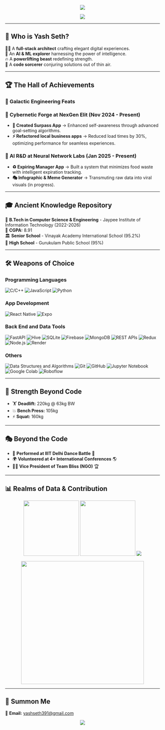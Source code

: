 <p align="center">
  <img src="https://capsule-render.vercel.app/api?type=waving&height=300&color=gradient&text=Multiverse%20of%20Yash%20Seth!🚀&reversal=false&fontAlignY=43&animation=fadeIn&fontColor=ffffff"/>
</p>

<p align="center">
  <img src="https://readme-typing-svg.herokuapp.com?color=%2336BCF7&lines=Full+Stack+Technomancer;AI+%26+ML+Sorcerer;Flutter+%26+Dart+Spellcaster;Code+Alchemist+%26+Powerlifting+Warrior!" />
</p>

---

## 🌌 Who is Yash Seth?

👨‍💻 A **full-stack architect** crafting elegant digital experiences.  
🧠 An **AI & ML explorer** harnessing the power of intelligence.  
🔥 A **powerlifting beast** redefining strength.  
🚀 A **code sorcerer** conjuring solutions out of thin air.  

---

## 🏆 **The Hall of Achievements**

### 🚀 **Galactic Engineering Feats**

### 🏢 **Cybernetic Forge at NexGen Elit (Nov 2024 - Present)**
- **🔮 Created Surpass App** → Enhanced self-awareness through advanced goal-setting algorithms.
- **⚡ Refactored local business apps** → Reduced load times by 30%, optimizing performance for seamless experiences.

### 🏢 **AI R&D at Neural Network Labs (Jan 2025 - Present)**
- **♻️ Expiring Manager App** → Built a system that minimizes food waste with intelligent expiration tracking.
- **🎭 Infographic & Meme Generator** → Transmuting raw data into viral visuals (in progress).

---

## 🎓 **Ancient Knowledge Repository**

📖 **B.Tech in Computer Science & Engineering** - Jaypee Institute of Information Technology (2022-2026)  
🔢 **CGPA:** 8.91  
🏛️ **Senior School** - Vinayak Academy International School (95.2%)  
📜 **High School** - Gurukulam Public School (95%)

---

## 🛠 **Weapons of Choice**

### Programming Languages
![C/C++](https://img.shields.io/badge/C%2FC%2B%2B-00599C?style=for-the-badge&logo=c&logoColor=white)
![JavaScript](https://img.shields.io/badge/JavaScript-F7DF1E?style=for-the-badge&logo=javascript&logoColor=black)
![Python](https://img.shields.io/badge/Python-3776AB?style=for-the-badge&logo=python&logoColor=white)

### App Development
![React Native](https://img.shields.io/badge/React_Native-61DAFB?style=for-the-badge&logo=react&logoColor=black)
![Expo](https://img.shields.io/badge/Expo-000020?style=for-the-badge&logo=expo&logoColor=white)

### Back End and Data Tools
![FastAPI](https://img.shields.io/badge/FastAPI-009688?style=for-the-badge&logo=fastapi&logoColor=white)
![Hive](https://img.shields.io/badge/Hive-FDEE21?style=for-the-badge&logo=hive&logoColor=black)
![SQLite](https://img.shields.io/badge/SQLite-003B57?style=for-the-badge&logo=sqlite&logoColor=white)
![Firebase](https://img.shields.io/badge/Firebase-FFCA28?style=for-the-badge&logo=firebase&logoColor=black)
![MongoDB](https://img.shields.io/badge/MongoDB-47A248?style=for-the-badge&logo=mongodb&logoColor=white)
![REST APIs](https://img.shields.io/badge/REST_APIs-FF6F00?style=for-the-badge&logo=rest&logoColor=white)
![Redux](https://img.shields.io/badge/Redux-764ABC?style=for-the-badge&logo=redux&logoColor=white)
![Node.js](https://img.shields.io/badge/Node.js-339933?style=for-the-badge&logo=node.js&logoColor=white)
![Render](https://img.shields.io/badge/Render-46E3B7?style=for-the-badge&logo=render&logoColor=black)

### Others
![Data Structures and Algorithms](https://img.shields.io/badge/Data_Structures_and_Algorithms-4CAF50?style=for-the-badge&logo=algorithms&logoColor=white)
![Git](https://img.shields.io/badge/Git-F05032?style=for-the-badge&logo=git&logoColor=white)
![GitHub](https://img.shields.io/badge/GitHub-181717?style=for-the-badge&logo=github&logoColor=white)
![Jupyter Notebook](https://img.shields.io/badge/Jupyter_Notebook-F37626?style=for-the-badge&logo=jupyter&logoColor=white)
![Google Colab](https://img.shields.io/badge/Google_Colab-F9AB00?style=for-the-badge&logo=googlecolab&logoColor=white)
![Roboflow](https://img.shields.io/badge/Roboflow-FF6F00?style=for-the-badge&logo=roboflow&logoColor=white)

---

## 💪 **Strength Beyond Code**

- 🏋️ **Deadlift:** 220kg @ 63kg BW  
- 💥 **Bench Press:** 105kg  
- ⚡ **Squat:** 160kg  

---

## 🎭 **Beyond the Code**

- 🎤 **Performed at IIIT Delhi Dance Battle** 🕺
- 🌍 **Volunteered at 4+ International Conferences** 🌎
- 👨‍🎨 **Vice President of Team Bliss (NGO)** 🏆

---

## 📊 **Realms of Data & Contribution**

<p align="center">
  <img src="https://github-readme-stats.vercel.app/api?username=yashseth391&show_icons=true&theme=radical&count_private=true" height="180"/>
  <img src="https://github-readme-streak-stats.herokuapp.com/?user=yashseth391&theme=radical" height="180"/>
  <img src="https://github-profile-trophy.vercel.app/?username=yashseth391&theme=radical" />
</p>

<p align="center">
  <img src="https://media.giphy.com/media/QTfX9Ejfra3ZmNxh6B/giphy.gif" width="400" />
</p>

---

## 📩 **Summon Me**
📧 **Email:** yashseth391@gmail.com

<p align="center">
  <img src="https://capsule-render.vercel.app/api?type=waving&height=200&color=gradient&section=footer"/>
</p>
